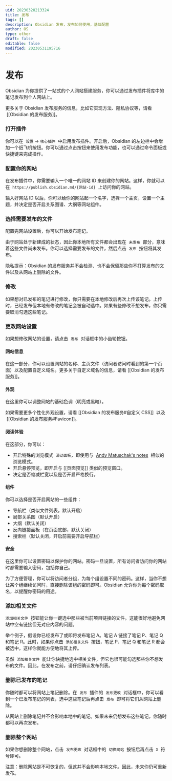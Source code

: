 ```yaml
---
uid: 20230328213324
title: 发布
tags: []
description: Obsidian 发布，发布如何使用，基础配置
author: OS
type: other
draft: false
editable: false
modified: 20230531195716
---
```


# 发布

Obsidian 为你提供了一站式的个人网站搭建服务，你可以通过发布插件将库中的笔记发布到个人网站上。

更多关于 Obsidian 发布服务的信息，比如它实现方法、隐私协议等，请看  [[Obsidian 的发布服务]]。

### 打开插件

你可以在  `设置` -> `核心插件`  中启用发布插件。开启后，Obsidian 的左边栏中会增加一个纸飞机按钮。你可以通过点击按钮来使用发布功能，也可以通过命令面板或快捷键来完成操作。

### 配置你的网站

在发布插件中，你需要输入一个唯一的网站 ID 来创建你的网站。这样，你就可以在  `https://publish.obsidian.md/{网站-id}`  上访问你的网站。

输入好网站 ID 以后，你可以给你的网站起一个名字，选择一个主页，设置一个主题，并决定是否开启关系图谱、大纲等网站组件。

### 选择需要发布的文件

配置完网站设置后，你可以开始发布笔记。

由于网站处于新建成的状态，因此你本地所有文件都会出现在  `未发布`  部分，意味着这些文件尚未发布。你可以选择需要发布的文件，然后点击  `发布`  按钮将其发布。

隐私提示：Obsidian 的发布服务并不会检测、也不会保留那些你不打算发布的文件以及从网站上删除的文件。

### 修改

如果想对已发布的笔记进行修改，你只需要在本地修改后再次上传该笔记。上传时，已经发布但本地有修改的笔记会被自动选中。如果有些修改不想发布，你只需要取消勾选这些笔记。

### 更改网站设置

如果想修改网站的设置，请点击  `发布`  对话框中的小齿轮按钮。

#### 网站信息

在这一部分，你可以设置网站的名称、主页文件（访问者访问时看到的第一个页面）以及配置自定义域名。更多关于自定义域名的信息，请看 [[Obsidian 的发布服务]]。

#### 外观

在这里你可以调整网站的基础色调（明亮或黑暗）。

如果需要更多个性化外观设置，请看 [[Obsidian 的发布服务#自定义 CSS]]  以及  [[Obsidian 的发布服务#Favicon]]。

#### 阅读体验

在这部分，你可以：

- 开启特殊的浏览模式  `滑动面板`，即使用与  [Andy Matuschak's notes](https://notes.andymatuschak.org/)  相似的浏览模式。
- 开启悬停预览，即开启与 [[页面预览]] 类似的预览窗口。
- 决定是否缩减栏宽以及是否开启严格换行。

#### 组件

你可以选择是否开启网站的一些组件：

- 导航栏（类似文件列表，默认开启）
- 局部关系图（默认开启）
- 大纲（默认关闭）
- 反向链接面板（在页面底部，默认关闭）
- 搜索栏（默认关闭，开启前需要开启导航栏）

#### 安全

在这里你可以设置密码以保护你的网站。密码一旦设置，所有访问者访问你的网站时都需要输入密码，包括你自己。

为了方便管理，你可以将访问者分组，为每个组设置不同的密码。这样，当你不想让某个组继续访问时，直接删除该组的密码即可。Obsidian 允许你为每个密码取名，以提醒你密码的用途。

### 添加相关文件

`添加相关文件`  按钮能让你一键选中那些被当前项目链接的文件。这能很好地避免网站中空有链接但无对应内容的问题。

举个例子，假设你已经发布了或即将发布笔记 A。笔记 A 链接了笔记 P、笔记 Q 和笔记 R。此时，如果你点击  `添加相关文件`  按钮，笔记 P、笔记 Q 和笔记 R 都会被选中，这样你就能方便地将其上传。

虽然  `添加相关文件`  能让你快捷地选中相关文件，但它也很可能勾选那些你不想发布的文件。因此，在发布之前，请仔细确认发布列表。

### 删除已发布的笔记

你随时都可以将网站上笔记删除。在  `发布`  插件的  `发布更改`  对话框中，你可以看到一个已发布笔记的列表，选中这些笔记后再点击  `发布`  即可将它们从网站上删除。

从网站上删除笔记并不会影响本地中的笔记。如果未来仍想发布这些笔记，你随时都可以再次发布。

### 删除整个网站

如果你想删除整个网站，点击  `发布更改`  对话框中的  `切换网站`  按钮后再点击  `X`  符号即可。

注意：删除网站是不可恢复的，但这并不会影响本地文件。因此，未来你仍可重新发布。
